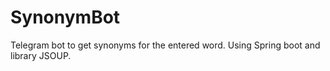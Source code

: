 # SynonymBot
Telegram bot to get synonyms for the entered word.
Using Spring boot and library JSOUP.
